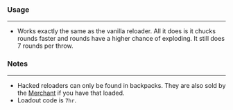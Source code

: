 ### Usage
---
- Works exactly the same as the vanilla reloader. All it does is it chucks rounds faster and rounds have a higher chance of exploding. It still does 7 rounds per throw.

### Notes
---
- Hacked reloaders can only be found in backpacks. They are also sold by the [Merchant](https://gitlab.com/accensi/hd-addons/merchant) if you have that loaded.
- Loadout code is `7hr`.
